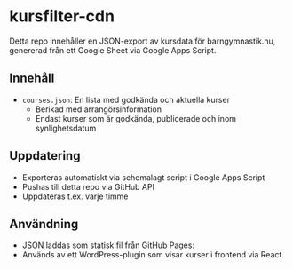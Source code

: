 # kursfilter-cdn

Detta repo innehåller en JSON-export av kursdata för barngymnastik.nu, genererad från ett Google Sheet via Google Apps Script.

## Innehåll

- `courses.json`: En lista med godkända och aktuella kurser
  - Berikad med arrangörsinformation
  - Endast kurser som är godkända, publicerade och inom synlighetsdatum

## Uppdatering

- Exporteras automatiskt via schemalagt script i Google Apps Script
- Pushas till detta repo via GitHub API
- Uppdateras t.ex. varje timme

## Användning

- JSON laddas som statisk fil från GitHub Pages:
- Används av ett WordPress-plugin som visar kurser i frontend via React.
